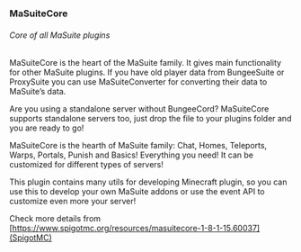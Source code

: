 ### MaSuiteCore
###### Core of all MaSuite plugins

MaSuiteCore is the heart of the MaSuite family. It gives main functionality for other MaSuite plugins. If you have old player data from BungeeSuite or ProxySuite you can use MaSuiteConverter for converting their data to MaSuite’s data.

Are you using a standalone server without BungeeCord? MaSuiteCore supports standalone servers too, just drop the file to your plugins folder and you are ready to go!

MaSuiteCore is the hearth of MaSuite family: Chat, Homes, Teleports, Warps, Portals, Punish and Basics! Everything you need! It can be customized for different types of servers!

This plugin contains many utils for developing Minecraft plugin, so you can use this to develop your own MaSuite addons or use the event API to customize even more your server!

Check more details from [https://www.spigotmc.org/resources/masuitecore-1-8-1-15.60037](SpigotMC)
